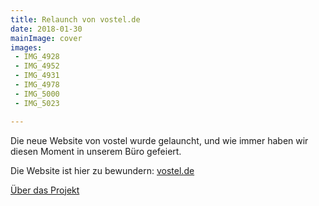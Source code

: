 ```yaml
---
title: Relaunch von vostel.de
date: 2018-01-30
mainImage: cover
images:
 - IMG_4928
 - IMG_4952
 - IMG_4931
 - IMG_4978
 - IMG_5000
 - IMG_5023

---
```


Die neue Website von vostel wurde gelauncht, und wie immer haben wir diesen Moment in unserem Büro gefeiert. 

Die Website ist hier zu bewundern: [vostel.de](https://vostel.de)

[Über das Projekt](/projekte/vostel/)  
